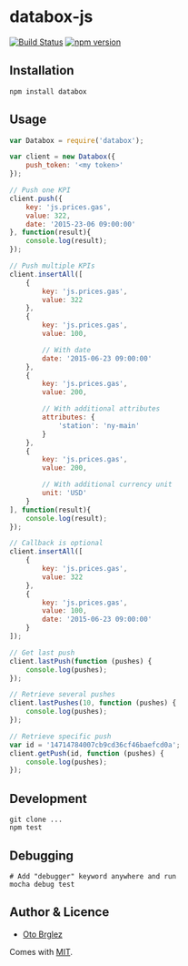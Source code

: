 # databox-js

[![Build Status](https://travis-ci.org/databox/databox-js.svg)](https://travis-ci.org/databox/databox-js)
[![npm version](https://badge.fury.io/js/databox.svg)](https://badge.fury.io/js/databox)

## Installation
```
npm install databox
```

## Usage
```javascript
var Databox = require('databox');

var client = new Databox({
    push_token: '<my token>'
});

// Push one KPI
client.push({
    key: 'js.prices.gas',
    value: 322,
    date: '2015-23-06 09:00:00'
}, function(result){
    console.log(result);
});

// Push multiple KPIs
client.insertAll([
    {
        key: 'js.prices.gas',
        value: 322
    },
    {
        key: 'js.prices.gas',
        value: 100,

        // With date
        date: '2015-06-23 09:00:00'
    },
    {
        key: 'js.prices.gas',
        value: 200,

        // With additional attributes
        attributes: {
            'station': 'ny-main'
        }
    },
    {
        key: 'js.prices.gas',
        value: 200,

        // With additional currency unit
        unit: 'USD'
    }
], function(result){
    console.log(result);
});

// Callback is optional
client.insertAll([
    {
        key: 'js.prices.gas',
        value: 322
    },
    {
        key: 'js.prices.gas',
        value: 100,
        date: '2015-06-23 09:00:00'
    }
]);

// Get last push
client.lastPush(function (pushes) {
    console.log(pushes);
});

// Retrieve several pushes
client.lastPushes(10, function (pushes) {
    console.log(pushes);
});

// Retrieve specific push
var id = '14714784007cb9cd36cf46baefcd0a';
client.getPush(id, function (pushes) {
    console.log(pushes);
});

```

## Development

    git clone ...
    npm test

## Debugging

    # Add "debugger" keyword anywhere and run
    mocha debug test

## Author & Licence
- [Oto Brglez](https://github.com/otobrglez)

Comes with [MIT](LICENSE).
